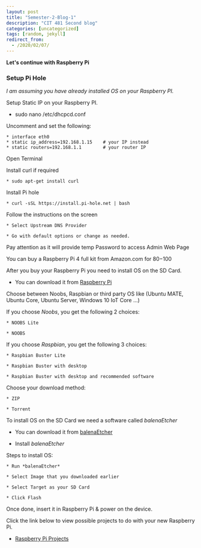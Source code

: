 ```yaml
---
layout: post
title: "Semester-2-Blog-1"
description: "CIT 481 Second blog"
categories: [uncategorized]
tags: [random, jekyll]
redirect_from:
  - /2020/02/07/
---
```

__Let's continue with Raspberry Pi__

### Setup Pi Hole

*I am assuming you have already installed OS on your Raspberry PI.*

Setup Static IP on your Raspberry PI.

  * sudo nano /etc/dhcpcd.conf 

  Uncomment and set the following:

    * interface eth0
    * static ip_address=192.168.1.15    # your IP instead
    * static routers=192.168.1.1        # your router IP

Open Terminal

  Install curl if required

    * sudo apt-get install curl

  Install Pi hole

    * curl -sSL https://install.pi-hole.net | bash

  Follow the instructions on the screen

    * Select Upstream DNS Provider

    * Go with default options or change as needed.

  Pay attention as it will provide temp Password to access Admin Web Page







You can buy a Raspberry Pi 4 full kit from Amazon.com for $80-$100

After you buy your Raspberry Pi you need to install OS on the SD Card.

  * You can download it from [Raspberry Pi](https://www.raspberrypi.org/downloads/)

Choose between Noobs, Raspbian or third party OS like (Ubuntu MATE, Ubuntu Core, Ubuntu Server, Windows 10 IoT Core ...)

If you choose *Noobs*, you get the following 2 choices:

    * NOOBS Lite
  
    * NOOBS

If you choose *Raspbian*, you get the following 3 choices:

    * Raspbian Buster Lite

    * Raspbian Buster with desktop

    * Raspbian Buster with desktop and recommended software

Choose your download method:

    * ZIP

    * Torrent

To install OS on the SD Card we need a software called *balenaEtcher*

 * You can download it from [balenaEtcher](https://www.balena.io/etcher/)

* Install *balenaEtcher*

Steps to install OS:

    * Run *balenaEtcher*

    * Select Image that you downloaded earlier

    * Select Target as your SD Card

    * Click Flash

Once done, insert it in Raspberry Pi & power on the device.

Click the link below to view possible projects to do with your new Raspberry Pi.

  * [Raspberry Pi Projects](https://pimylifeup.com/category/projects/)


